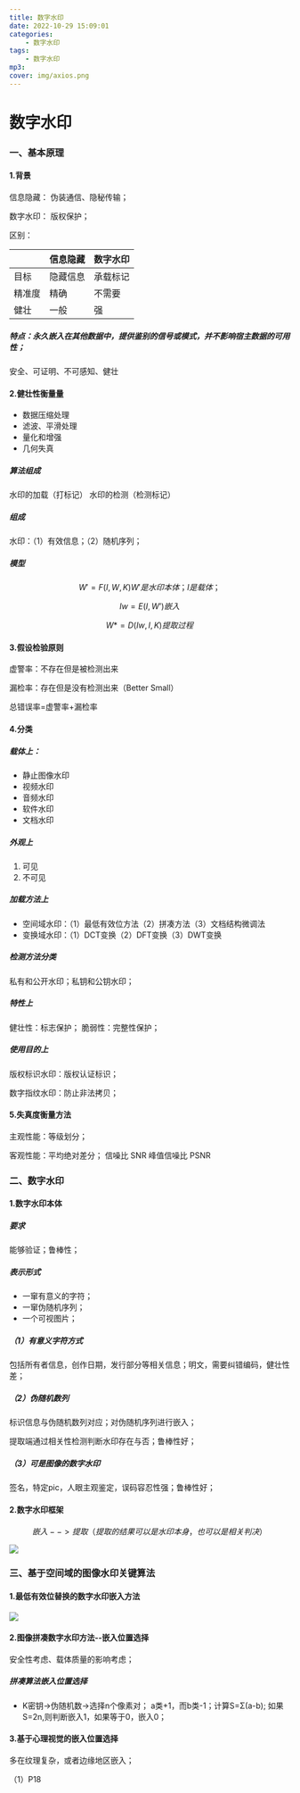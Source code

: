 ```yaml
---
title: 数字水印
date: 2022-10-29 15:09:01
categories: 
    - 数字水印
tags: 
    - 数字水印
mp3: 
cover: img/axios.png
---
```




# 数字水印

### 一、基本原理

#### 1.背景

信息隐藏：  伪装通信、隐秘传输；

数字水印：  版权保护；

区别：

|        | 信息隐藏 | 数字水印 |
| ------ | -------- | -------- |
| 目标   | 隐藏信息 | 承载标记 |
| 精准度 | 精确     | 不需要   |
| 健壮   | 一般     | 强       |

##### 特点：永久嵌入在其他数据中，提供鉴别的信号或模式，并不影响宿主数据的可用性；

安全、可证明、不可感知、健壮

#### 2.健壮性衡量量

- 数据压缩处理
- 滤波、平滑处理
- 量化和增强
- 几何失真

##### 算法组成

水印的加载（打标记）   水印的检测（检测标记）

##### 组成

水印：（1）有效信息；（2）随机序列；

##### 模型

$$
W'=F(I,W,K)		W'是水印本体；I是载体；
$$

$$
Iw=E(I,W’)    嵌入
$$

$$
W*=D(Iw,I,K)	提取过程
$$

#### 3.假设检验原则

虚警率：不存在但是被检测出来

漏检率：存在但是没有检测出来（Better Small）

总错误率=虚警率+漏检率

#### 4.分类

##### 载体上：

- 静止图像水印
- 视频水印
- 音频水印
- 软件水印
- 文档水印

##### 外观上

1. 可见
2. 不可见

##### 加载方法上

- 空间域水印：（1）最低有效位方法（2）拼凑方法（3）文档结构微调法
- 变换域水印：（1）DCT变换（2）DFT变换（3）DWT变换

##### 检测方法分类

私有和公开水印；私钥和公钥水印；

##### 特性上

健壮性：标志保护；		脆弱性：完整性保护；

##### 使用目的上

版权标识水印：版权认证标识；

数字指纹水印：防止非法拷贝；

#### 5.失真度衡量方法

主观性能：等级划分；

客观性能：平均绝对差分；		信噪比 SNR   峰值信噪比 PSNR

### 二、数字水印

#### 1.数字水印本体

##### 要求

能够验证；鲁棒性；

##### 表示形式

- 一窜有意义的字符；
- 一窜伪随机序列；
- 一个可视图片；

##### （1）有意义字符方式

包括所有者信息，创作日期，发行部分等相关信息；明文，需要纠错编码，健壮性差；

##### （2）伪随机数列

标识信息与伪随机数列对应；对伪随机序列进行嵌入；

提取端通过相关性检测判断水印存在与否；鲁棒性好；

##### （3）可是图像的数字水印

签名，特定pic，人眼主观鉴定，误码容忍性强；鲁棒性好；

#### 2.数字水印框架

$$
嵌入 --> 提取（提取的结果可以是水印本身，也可以是相关判决）
$$



![](https://s3.bmp.ovh/imgs/2022/10/28/3c7f6c8aac6aed77.png)

### 三、基于空间域的图像水印关键算法

#### 1.最低有效位替换的数字水印嵌入方法

![](https://s3.bmp.ovh/imgs/2022/10/28/0856e991541651bf.png)

#### 2.图像拼凑数字水印方法--嵌入位置选择

安全性考虑、载体质量的影响考虑；

##### 拼凑算法嵌入位置选择

- K密钥->伪随机数->选择n个像素对；
  a类+1，而b类-1；计算S=Σ(a-b);
  如果S=2n,则判断嵌入1，如果等于0，嵌入0；

#### 3.基于心理视觉的嵌入位置选择

多在纹理复杂，或者边缘地区嵌入；

（1）P18





























